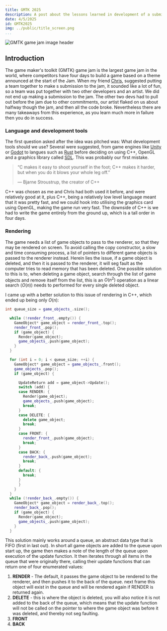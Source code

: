 ```yaml
---
title: GMTK 2025
description: A post about the lessons learned in development of a submission to the game maker's toolkit game jam 2025.
date: 4/5/2025
id: GMTK2025
img: ../public/title_screen.png
...
```


![GMTK game jam image header](https://img.itch.zone/aW1hZ2UyL2phbS8zODU3MjcvMjA3Nzk0MTEucG5n/original/6fSjCW.png)
## Introduction

The game maker's toolkit (GMTK) game jam is the largest game jam in the world, where competitors have four days to build a game based on a theme announced at the start of the Jam. When my friend [Chris](https://github.com/CodingPluto), suggested putting a team together to make s submission to the jam, it sounded like a lot of fun, so a team was put together with two other developers and an artist. We did not end up making a submission to the jam. The other two devs had to pull out before the jam due to other commitments, our artist flaked on us about halfway though the jam, and then all the code broke. Nevertheless there are many takeaways from this experience, as you learn much more in failure then you do in success.

### Language and development tools
The first question asked after the idea was pitched was: What development tools should we use? Several were suggested, from game engines like [Unity](https://unity.com) or [Godot](https://godotengine.org) to langues such as [Rust](https://www.rust-lang.org) before deciding on using C++, OpenGL and a graphics library called [SDL](https://wiki.libsdl.org/SDL3/FrontPage). This was probably our first mistake.

> “C makes it easy to shoot yourself in the foot; C++ makes it harder, but when you do it blows your whole leg off.”
> 
>    ― Bjarne Stroustrup, the creator of C++

C++ was chosen as me and Chris had both used it before, and were relatively good at it, plus C++, being a relatively low level language meant that it was pretty fast, and we could hook into utilising the graphics card using OpenGL, making the game run very fast. The downside of C++ is we had to write the game entirely from the ground up, which is a tall order in four days.

### Rendering
The game needs a list of game objects to pass to the renderer, so that they may be rendered on screen. To avoid calling the copy constructor, a slow and time consuming process, a list of pointers to different game objects is passed to the renderer instead. Herein lies the issue, if a game object is deleted, and then it is passed to the renderer, it will seg fault as the computer tries to read memory that has been deleted. One possible solution to this is to, when deleting a game object, search through the list of game objects and remove itself from the list, this is an $O(n^2)$ operation as a linear search ($O(n)$) needs to performed for every single deleted object.

I came up with a better solution to this issue of rendering in C++, which ended up being only $O(n)$:
```c++
int queue_size = game_objects_.size();

  while (!render_front_.empty()) {
    GameObject* game_object = render_front_.top();
    render_front_.pop();
    if (game_object) {
      Render(game_object);
      game_objects_.push(game_object);
    }
  }

  for (int i = 0; i < queue_size; ++i) {
    GameObject* game_object = game_objects_.front();
    game_objects_.pop();
    if (game_object) {

      UpdateReturn add = game_object->Update();
      switch (add) {
      case RENDER: {
        Render(game_object);
        game_objects_.push(game_object);
        break;
      }
      case DELETE: {
        delete game_object;
        break;
      }
      case FRONT: {
        render_front_.push(game_object);
        break;
      }
      case BACK: {
        render_back_.push(game_object);
        break;
      }
      default: {
        break;
      }
      }
    }
  }
  while (!render_back_.empty()) {
    GameObject* game_object = render_back_.top();
    render_back_.pop();
    if (game_object) {
      Render(game_object);
      game_objects_.push(game_object);
    }
  }

```
This solution mainly works around a queue, an abstract data type that is FIFO (first in last out). In short all game objects are added to the queue upon start up, the game then makes a note of the length of the queue upon execution of the update function. It then iterates through all items in the queue that were originally there, calling their update functions that can return one of four enumerated values:
1. **RENDER** - The default, it passes the game object to be rendered to the renderer, and then pushes it to the back of the queue. next frame this object will exist in the queue and will be rendered again if RENDER is returned again.
2. **DELETE** - this is where the object is deleted, you will also notice it is not added to the back of the queue, which means that the update function will not be called on the pointer to where the game object was before it was deleted, and thereby not seg faulting.
3. **FRONT**
4. **BACK**

